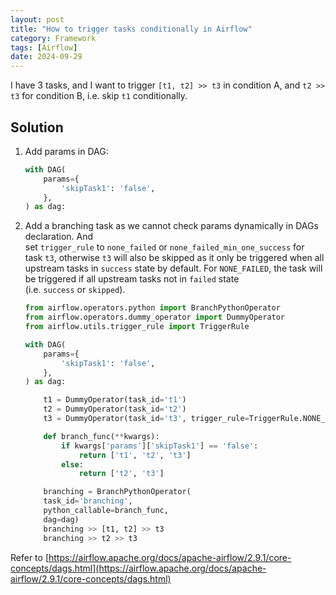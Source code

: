 ```yaml
---
layout: post
title: "How to trigger tasks conditionally in Airflow"
category: Framework
tags: [Airflow]
date: 2024-09-29
---
```


I have 3 tasks, and I want to trigger `[t1, t2] >> t3` in condition A, and `t2 >> t3` for condition B, i.e. skip `t1` conditionally.

## Solution

1. Add params in DAG:

   ```py
   with DAG(
       params={
           'skipTask1': 'false',
       },
   ) as dag:
   ```

2. Add a branching task as we cannot check params dynamically in DAGs declaration. And set `trigger_rule` to `none_failed` or `none_failed_min_one_success` for task `t3`, otherwise `t3` will also be skipped as it only be triggered when all upstream tasks in `success` state by default. For `NONE_FAILED`, the task will be triggered if all upstream tasks not in `failed` state (i.e. `success` or `skipped`).

   ```py
   from airflow.operators.python import BranchPythonOperator
   from airflow.operators.dummy_operator import DummyOperator
   from airflow.utils.trigger_rule import TriggerRule
   
   with DAG(
       params={
           'skipTask1': 'false',
       },
   ) as dag:
   
       t1 = DummyOperator(task_id='t1')
       t2 = DummyOperator(task_id='t2')
       t3 = DummyOperator(task_id='t3', trigger_rule=TriggerRule.NONE_FAILED)
   
       def branch_func(**kwargs):
           if kwargs['params']['skipTask1'] == 'false':
               return ['t1', 't2', 't3']
           else:
               return ['t2', 't3']
   
       branching = BranchPythonOperator(
       task_id='branching',
       python_callable=branch_func,
       dag=dag)
       branching >> [t1, t2] >> t3
       branching >> t2 >> t3
   ```


Refer to [https://airflow.apache.org/docs/apache-airflow/2.9.1/core-concepts/dags.html](https://airflow.apache.org/docs/apache-airflow/2.9.1/core-concepts/dags.html)